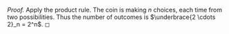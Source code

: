 *Proof.* Apply the product rule. The coin is making $n$ choices, each
time from two possibilities. Thus the number of outcomes is
$\underbrace{2  \cdots  2}_n = 2^n$. ◻
